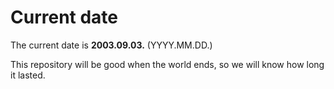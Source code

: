 # Current date

The current date is **2003.09.03.** (YYYY.MM.DD.)

This repository will be good when the world ends, so we will know how long it lasted.
